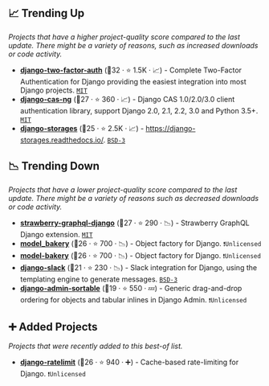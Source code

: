 ## 📈 Trending Up

_Projects that have a higher project-quality score compared to the last update. There might be a variety of reasons, such as increased downloads or code activity._

- <b><a href="https://github.com/jazzband/django-two-factor-auth">django-two-factor-auth</a></b> (🥇32 ·  ⭐ 1.5K · 📈) - Complete Two-Factor Authentication for Django providing the easiest integration into most Django projects. <code><a href="http://bit.ly/34MBwT8">MIT</a></code>
- <b><a href="https://github.com/django-cas-ng/django-cas-ng">django-cas-ng</a></b> (🥈27 ·  ⭐ 360 · 📈) - Django CAS 1.0/2.0/3.0 client authentication library, support Django 2.0, 2.1, 2.2, 3.0 and Python 3.5+. <code><a href="http://bit.ly/34MBwT8">MIT</a></code>
- <b><a href="https://github.com/jschneier/django-storages">django-storages</a></b> (🥇25 ·  ⭐ 2.5K · 📈) - https://django-storages.readthedocs.io/. <code><a href="http://bit.ly/3aKzpTv">BSD-3</a></code>

## 📉 Trending Down

_Projects that have a lower project-quality score compared to the last update. There might be a variety of reasons such as decreased downloads or code activity._

- <b><a href="https://github.com/strawberry-graphql/strawberry-graphql-django">strawberry-graphql-django</a></b> (🥉27 ·  ⭐ 290 · 📉) - Strawberry GraphQL Django extension. <code><a href="http://bit.ly/34MBwT8">MIT</a></code>
- <b><a href="https://github.com/model-bakers/model_bakery">model_bakery</a></b> (🥇26 ·  ⭐ 700 · 📉) - Object factory for Django. <code>❗Unlicensed</code>
- <b><a href="https://github.com/model-bakers/model_bakery">model-bakery</a></b> (🥇26 ·  ⭐ 700 · 📉) - Object factory for Django. <code>❗Unlicensed</code>
- <b><a href="https://github.com/lamby/django-slack">django-slack</a></b> (🥇21 ·  ⭐ 230 · 📉) - Slack integration for Django, using the templating engine to generate messages. <code><a href="http://bit.ly/3aKzpTv">BSD-3</a></code>
- <b><a href="https://github.com/jazzband/django-admin-sortable">django-admin-sortable</a></b> (🥉19 ·  ⭐ 550 · 💤) - Generic drag-and-drop ordering for objects and tabular inlines in Django Admin. <code>❗Unlicensed</code>

## ➕ Added Projects

_Projects that were recently added to this best-of list._

- <b><a href="https://github.com/jsocol/django-ratelimit">django-ratelimit</a></b> (🥈26 ·  ⭐ 940 · ➕) - Cache-based rate-limiting for Django. <code>❗Unlicensed</code>

